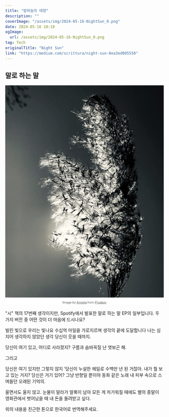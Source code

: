 ```yaml
---
title: "밤하늘의 태양"
description: ""
coverImage: "/assets/img/2024-05-16-NightSun_0.png"
date: 2024-05-16 10:10
ogImage: 
  url: /assets/img/2024-05-16-NightSun_0.png
tag: Tech
originalTitle: "Night Sun"
link: "https://medium.com/scrittura/night-sun-0ea3ed005550"
---
```



## 말로 하는 말

![Image](/assets/img/2024-05-16-NightSun_0.png)

"시" 책의 17번째 생각이지만, Spotify에서 발표한 말로 하는 말 EP의 일부입니다. 두 가지 버전 중 어떤 것이 더 마음에 드시나요?

빌린 빛으로
우리는 빛나요
수십억 마일을 가로지르며
생각의 끝에
도달합니다
나는 심지어 생각하지 않았던 생각
당신이 웃을 때까지.



당신이 여기 있고,
어디로 사라졌지?
구름과 숨바꼭질
난 엿보곤 해.

그리고

당신은 여기 있지만 그렇지 않지
’당신이 누설한 헤일로
수백만 년 된 거잖아.
내가 뭘 보고 있는 거지?
당신은 거기 있어?
그냥 반향일 뿐이야
동화 같은 노래
내 피부 속으로 스며들던
오래된 기억의.

울면서도 울지 않고.
눈물이 말라가
얼룩이 남아
모든 게 차가워질 때에도
별의 종말이
영화관에서 벗어났을 때
내 돈을 돌려받고 싶다.



위의 내용을 친근한 톤으로 한국어로 번역해주세요.